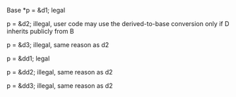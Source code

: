 Base *p = &d1; legal

p = &d2;       illegal, user code may use the derived-to-base conversion only if D inherits publicly from B

p = &d3;       illegal, same reason as d2

p = &dd1;      legal

p = &dd2;      illegal, same reason as d2

p = &dd3;      illegal, same reason as d2